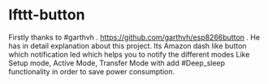 # Ifttt-button
Firstly thanks to #garthvh . https://github.com/garthvh/esp8266button . He has in detail explanation about this project. 
Its Amazon dash like button which notification led which helps you to notify the different modes Like Setup mode, Active Mode, Transfer Mode with add #Deep_sleep functionality in order to save power consumption. 
 

